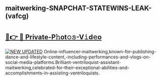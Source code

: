 ## maitwerking-SNAPCHAT-STATEWINS-LEAK-(vafcg)


# <h2><a href="https://mediaupload.pro?-20M">🔗👉 🔴 Private-P𝚑ot𝚘𝚜-V𝚒d𝚎o</a></h2>

[![NEW UPDATED](https://i.imgur.com/0qMVB7G.gif)](https://mediaupload.pro?-20M)
Online-influencer-maitwerking,known-for-publishing-dance-and-lifestyle-content,-including-performances-and-vlogs-on-social-media-platforms.Brilliant-ventriloquist-assistant-maitwerking,celebrated-for-their-exceptional-abilities-and-accomplishments-in-assisting-ventriloquists.  